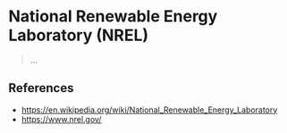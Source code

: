 # National Renewable Energy Laboratory (NREL)

> …

## References

- https://en.wikipedia.org/wiki/National_Renewable_Energy_Laboratory
- https://www.nrel.gov/